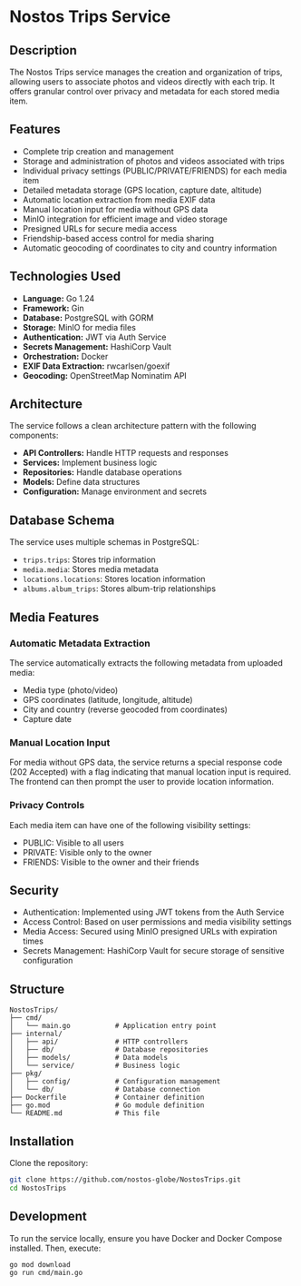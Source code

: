 # Nostos Trips Service

## Description
The Nostos Trips service manages the creation and organization of trips, allowing users to associate photos and videos directly with each trip. It offers granular control over privacy and metadata for each stored media item.

## Features

- Complete trip creation and management
- Storage and administration of photos and videos associated with trips
- Individual privacy settings (PUBLIC/PRIVATE/FRIENDS) for each media item
- Detailed metadata storage (GPS location, capture date, altitude)
- Automatic location extraction from media EXIF data
- Manual location input for media without GPS data
- MinIO integration for efficient image and video storage
- Presigned URLs for secure media access
- Friendship-based access control for media sharing
- Automatic geocoding of coordinates to city and country information

## Technologies Used

- **Language:** Go 1.24
- **Framework:** Gin
- **Database:** PostgreSQL with GORM
- **Storage:** MinIO for media files
- **Authentication:** JWT via Auth Service
- **Secrets Management:** HashiCorp Vault
- **Orchestration:** Docker
- **EXIF Data Extraction:** rwcarlsen/goexif
- **Geocoding:** OpenStreetMap Nominatim API

## Architecture

The service follows a clean architecture pattern with the following components:

- **API Controllers:** Handle HTTP requests and responses
- **Services:** Implement business logic
- **Repositories:** Handle database operations
- **Models:** Define data structures
- **Configuration:** Manage environment and secrets

## Database Schema

The service uses multiple schemas in PostgreSQL:

- `trips.trips`: Stores trip information
- `media.media`: Stores media metadata
- `locations.locations`: Stores location information
- `albums.album_trips`: Stores album-trip relationships

## Media Features

### Automatic Metadata Extraction
The service automatically extracts the following metadata from uploaded media:
- Media type (photo/video)
- GPS coordinates (latitude, longitude, altitude)
- City and country (reverse geocoded from coordinates)
- Capture date

### Manual Location Input
For media without GPS data, the service returns a special response code (202 Accepted) with a flag indicating that manual location input is required. The frontend can then prompt the user to provide location information.

### Privacy Controls
Each media item can have one of the following visibility settings:
- PUBLIC: Visible to all users
- PRIVATE: Visible only to the owner
- FRIENDS: Visible to the owner and their friends

## Security
- Authentication: Implemented using JWT tokens from the Auth Service
- Access Control: Based on user permissions and media visibility settings
- Media Access: Secured using MinIO presigned URLs with expiration times
- Secrets Management: HashiCorp Vault for secure storage of sensitive configuration

## Structure
```
NostosTrips/
├── cmd/
│   └── main.go           # Application entry point
├── internal/
│   ├── api/              # HTTP controllers
│   ├── db/               # Database repositories
│   ├── models/           # Data models
│   └── service/          # Business logic
├── pkg/
│   ├── config/           # Configuration management
│   └── db/               # Database connection
├── Dockerfile            # Container definition
├── go.mod                # Go module definition
└── README.md             # This file
```

## Installation

Clone the repository:

```bash
git clone https://github.com/nostos-globe/NostosTrips.git
cd NostosTrips
```

## Development

To run the service locally, ensure you have Docker and Docker Compose installed. Then, execute:

```bash
go mod download
go run cmd/main.go
```

